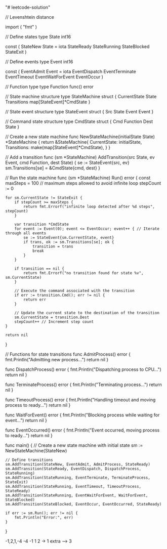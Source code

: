 "# leetcode-solution" 

// Levenshtein distance



import (
	"fmt"
)

// Define states
type State int16

const (
	StateNew State = iota
	StateReady
	StateRunning
	StateBlocked
	StateExit
)

// Define events
type Event int16

const (
	EventAdmit Event = iota
	EventDispatch
	EventTerminate
	EventTimeout
	EventWaitForEvent
	EventOccur
)

// Function type
type Function func() error

// State machine structure
type StateMachine struct {
	CurrentState State
	Transitions  map[StateEvent]*CmdState
}

// State event structure
type StateEvent struct {
	Src   State
	Event Event
}

// Command state structure
type CmdState struct {
	Cmd  Function
	Dest State
}

// Create a new state machine
func NewStateMachine(initialState State) *StateMachine {
	return &StateMachine{
		CurrentState: initialState,
		Transitions:  make(map[StateEvent]*CmdState),
	}
}

// Add a transition
func (sm *StateMachine) AddTransition(src State, ev Event, cmd Function, dest State) {
	se := StateEvent{src, ev}
	sm.Transitions[se] = &CmdState{cmd, dest}
}

// Run the state machine
func (sm *StateMachine) Run() error {
	const maxSteps = 100 // maximum steps allowed to avoid infinite loop
	stepCount := 0

	for sm.CurrentState != StateExit {
		if stepCount >= maxSteps {
			return fmt.Errorf("infinite loop detected after %d steps", stepCount)
		}

		var transition *CmdState
		for event := Event(0); event <= EventOccur; event++ { // Iterate through all events
			se := StateEvent{sm.CurrentState, event}
			if trans, ok := sm.Transitions[se]; ok {
				transition = trans
				break
			}
		}

		if transition == nil {
			return fmt.Errorf("no transition found for state %v", sm.CurrentState)
		}

		// Execute the command associated with the transition
		if err := transition.Cmd(); err != nil {
			return err
		}

		// Update the current state to the destination of the transition
		sm.CurrentState = transition.Dest
		stepCount++ // Increment step count
	}

	return nil
}

// Functions for state transitions
func AdmitProcess() error {
	fmt.Println("Admitting new process...")
	return nil
}

func DispatchProcess() error {
	fmt.Println("Dispatching process to CPU...")
	return nil
}

func TerminateProcess() error {
	fmt.Println("Terminating process...")
	return nil
}

func TimeoutProcess() error {
	fmt.Println("Handling timeout and moving process to ready...")
	return nil
}

func WaitForEvent() error {
	fmt.Println("Blocking process while waiting for event...")
	return nil
}

func EventOccurred() error {
	fmt.Println("Event occurred, moving process to ready...")
	return nil
}

func main() {
	// Create a new state machine with initial state
	sm := NewStateMachine(StateNew)

	// Define transitions
	sm.AddTransition(StateNew, EventAdmit, AdmitProcess, StateReady)
	sm.AddTransition(StateReady, EventDispatch, DispatchProcess, StateRunning)
	sm.AddTransition(StateRunning, EventTerminate, TerminateProcess, StateExit)
	sm.AddTransition(StateRunning, EventTimeout, TimeoutProcess, StateReady)
	sm.AddTransition(StateRunning, EventWaitForEvent, WaitForEvent, StateBlocked)
	sm.AddTransition(StateBlocked, EventOccur, EventOccurred, StateReady)

	if err := sm.Run(); err != nil {
		fmt.Println("Error:", err)
	}
}









-1,2,1,-4
-4 -1 1 2   -> 1
extra --> 3



